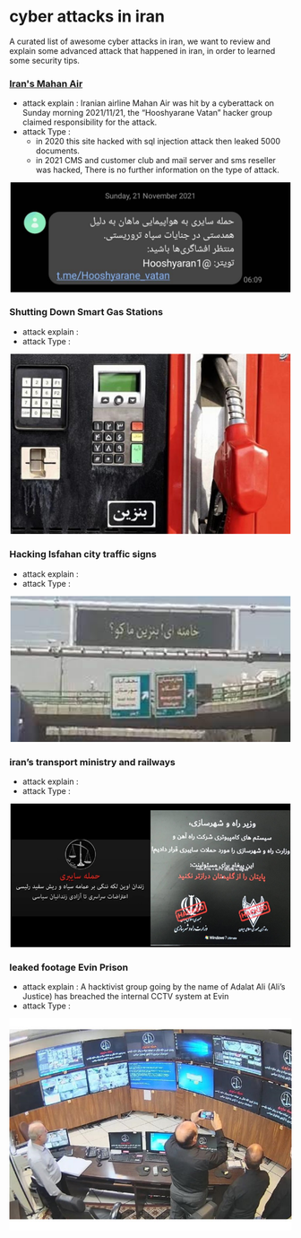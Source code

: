 # cyber attacks in iran
A curated list of awesome cyber attacks in iran, we want to review and explain some advanced attack that happened in iran, in order to learned some security tips.


### [Iran's Mahan Air](https://www.mahan.aero/) 
* attack explain : Iranian airline Mahan Air was hit by a cyberattack on Sunday morning 2021/11/21, the “Hooshyarane Vatan” hacker group claimed responsibility for the attack.
* attack Type :
  *  in 2020 this site hacked with sql injection attack then leaked 5000 documents.
  *  in 2021 CMS and customer club and mail server and sms reseller was hacked, There is no further information on the type of attack.

<p align="center">
  <img src="img/2.jpg" width="500">
</p>


### Shutting Down Smart Gas Stations
* attack explain : 
* attack Type :
<p align="center">
  <img src="img/3.jpg" width="500">
</p>





### Hacking Isfahan city traffic signs
* attack explain : 
* attack Type :

<p align="center">
  <img src="img/4.jpg" width="500" >
</p>




### iran’s transport ministry and railways
* attack explain : 
* attack Type :


<p align="center">
  <img src="img/5.png" width="500">
</p>



### leaked footage Evin Prison
* attack explain : A hacktivist group going by the name of Adalat Ali (Ali’s Justice) has breached the internal CCTV system at Evin
* attack Type :


<p align="center">
  <img src="img/1.jpg" width="700">
</p>
